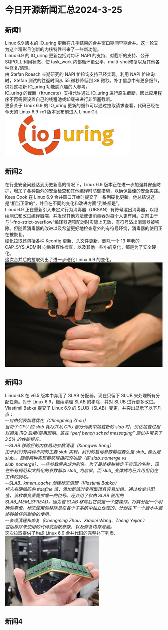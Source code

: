 # 今日开源新闻汇总2024-3-25
## 新闻1
Linux 6.9 版本的 IO_uring 更新在几乎结束的合并窗口期间早期合并。这一轮又为这个精彩且创新的内核特性带来了一些新功能。
<br>
Linux 6.9 的 IO_uring 更新包括对每环 NAPI 的支持、对截断的支持、公开 SQPOLL 利用状态、使 task_work 内部循环更公平、multi-shot修复以及其他各种修复/清理。
<br>
由 Stefan Roesch 长期研究的 NAPI 忙轮询支持已经实现。利用 NAPI 忙轮询时，Stefan 测试的往返时间从 55 微秒降低到 38 微秒。补丁信息中有更多细节，供对这项新 IO_uring 功能感兴趣的人参考。
<br>
IO_uring 的截断（ftruncate）支持允许通过 IO_uring 进行原生截断，因此应用程序不再需要设置自己的线程池或卸载来进行非阻塞截断。
<br>
更多关于 Linux 6.9 的 IO_uring 更新的细节可以通过拉取请求查看，代码已经在今天的 Linux 6.9-rc1 版本发布前进入 Linux Git.
<br>
![图片暂时迷路了！！:(](img/1.png)
## 新闻2
在行业安全问题达到历史新高的情况下，Linux 6.9 版本正在进一步加强其安全防护，增加了各种额外的安全检查和其他编译时防御措施，以确保最佳的安全实践。
<br>
Kees Cook 在 Linux 6.9 合并窗口开始时提交了一系列硬化更新。他总结说这是“相当正常的”，并且在不同的变化和改进方面“到处都是”。
<br>
Linux 6.9 正在重新引入未定义行为消毒器（UBSAN）有符号溢出消毒器，以继续测试和改进编译器端，并发现其他方法使该消毒器对每个人更有用。之前由于与“-fno-strict-overflow”编译器选项配对时实际上无效，有符号溢出消毒器被移除。但随着消毒器的改进以及希望更好地检查意外的有符号环绕，消毒器的使用正在被恢复。
<br>
硬化拉取还包括各种 Kconfig 更新、头文件更新、删除一个 13 年老的 CAP_SYS_ADMIN 向后兼容性检查，以及其他一些小的变化，都是为了安全硬化。
<br>
这次合并后的拉取列出了进一步硬化 Linux 6.9 的变化。
<br>
![图片暂时迷路了！！:(](img/2.png)
## 新闻3
Linux 6.8 在 v6.5 版本中弃用了 SLAB 分配器，现在只留下 SLUB 来处理所有分配任务。对于 Linux 6.9，继续清理 SLAB 的移除，并对 SLUB 进行更多改进。
<br>
Vlastimil Babka 提交了 Linux 6.9 的 SLUB（SLAB）变更，并突出显示了以下几点：
<br>
*--自由列表加载优化（Chengming Zhou）*
<br>
*当每个 CPU 的 slab 耗尽并从 CPU 部分列表中加载新的 slab 时，优化加载过程以避免 IRQ 启用/禁用周期。这在 “perf bench sched messaging” 测试中带来了 3.5% 的性能提升。*
<br>
*--SLAB 移除后的内核启动参数清理（Xiongwei Song）*
<br>
*由于我们有两种不同的主要 slab 实现，我们的启动参数前缀要么是 slab_ 要么是 slub_，随着两种实现都获得相同的功能（即 slab_nomerge vs slub_nomerge），一些参数后来成为别名。为了最终摆脱特定于实现的名称，现在所有规范和文档化的参数都以 slab_ 为前缀，而 slub_ 变体成为已弃用但仍在工作的别名。*
<br>
*--SLAB_ kmem_cache 创建标志清理（Vlastimil Babka）*
<br>
*标志有硬编码的 #define 值，添加新值时变得繁琐且容易出错。通过枚举分配值，该枚举负责提供唯一的位号。还弃用了仅由 SLAB 使用的 SLAB_MEM_SPREAD，因为自 SLAB 移除后它就是一个空操作。将其分配一个明确的零值。标志使用的移除是在各个子系统中独立处理的，计划在下一个版本中最终移除任何剩余的使用。*
<br>
*--杂项清理和修复（Chengming Zhou、Xiaolei Wang、Zheng Yejian）*
<br>
*包括移除未使用的代码或函数参数，以及修复内存泄漏。*
<br>
这次拉取提供了构成 Linux 6.9 合并代码的完整补丁列表.
<br>
![图片暂时迷路了！！:(](img/3.png)
## 新闻4
